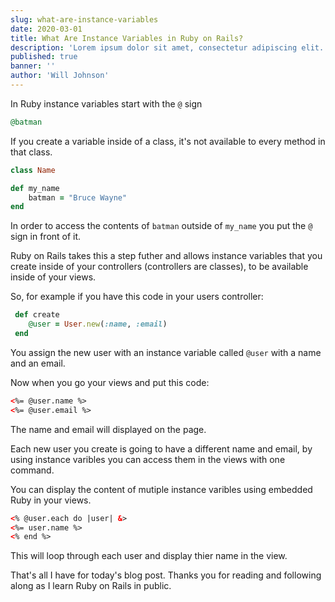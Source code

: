 ```yaml
---
slug: what-are-instance-variables
date: 2020-03-01
title: What Are Instance Variables in Ruby on Rails?
description: 'Lorem ipsum dolor sit amet, consectetur adipiscing elit. Sed molestie leo ut sodales porta. Vivamus pharetra risus ac fermentum faucibus. Nam in sodales ex.'
published: true
banner: ''
author: 'Will Johnson'
---
```


In Ruby instance variables start with the `@` sign

```ruby
@batman
```

If you create a variable inside of a class, it's not available to every method in that class.

```ruby
class Name

def my_name
    batman = "Bruce Wayne"
end
```

In order to access the contents of `batman` outside of `my_name`
you put the `@` sign in front of it.

Ruby on Rails takes this a step futher and allows instance variables that you create inside of your controllers (controllers are classes), to be available inside of your views.

So, for example if you have this code in your users controller:

```ruby
 def create
    @user = User.new(:name, :email)
 end
```

You assign the new user with an instance variable called `@user` with a name and an email.

Now when you go your views and put this code:

```html
<%= @user.name %>
<%= @user.email %>
```

The name and email will displayed on the page.

Each new user you create is going to have a different name and email, by using instance varibles you can access them in the views with one command.

You can display the content of mutiple instance varibles using embedded Ruby in your views.

```html
<% @user.each do |user| &>
<%= user.name %>
<% end %>
```

This will loop through each user and display thier name in the view.

That's all I have for today's blog post. Thanks you for reading and following along as I learn Ruby on Rails in public.
